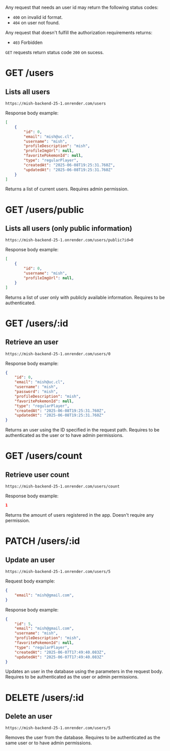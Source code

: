 Any request that needs an user id may return the following status codes:
- `400` on invalid id format.
- `404` on user not found.

Any request that doesn't fulfill the authorization requirements returns:
- `403` Forbidden

`GET` requests return status code `200` on sucess.

# GET /users
## Lists all users
`https://mish-backend-25-1.onrender.com/users`

Response body example:
```json
[
    {
        "id": 0,
        "email": "mish@uc.cl",
        "username": "mish",
        "profileDescription": "mish",
        "profileImgUrl": null,
        "favoritePokemonId": null,
        "type": "regularPlayer",
        "createdAt": "2025-06-08T19:25:31.760Z",
        "updatedAt": "2025-06-08T19:25:31.760Z"
    }
]
```

Returns a list of current users. Requires admin permission.

# GET /users/public
## Lists all users (only public information)
`https://mish-backend-25-1.onrender.com/users/public?id=0`

Response body example:
```json
[
    {
        "id": 0,
        "username": "mish",
        "profileImgUrl": null,
    }
]
```

Returns a list of user only with publicly available information. Requires to be authenticated.

# GET /users/:id
## Retrieve an user
`https://mish-backend-25-1.onrender.com/users/0`

Response body example:
```json
{
    "id": 0,
    "email": "mish@uc.cl",
    "username": "mish",
    "password": "mish",
    "profileDescription": "mish",
    "favoritePokemonId": null,
    "type": "regularPlayer",
    "createdAt": "2025-06-08T19:25:31.760Z",
    "updatedAt": "2025-06-08T19:25:31.760Z"
}
```

Returns an user using the ID specified in the request path. Requires to be authenticated as the user or to have admin permissions.

# GET /users/count
## Retrieve user count
`https://mish-backend-25-1.onrender.com/users/count`

Response body example:
```json
1
```

Returns the amount of users registered in the app. Doesn't require any permission.

# PATCH /users/:id
## Update an user
`https://mish-backend-25-1.onrender.com/users/5`

Request body example:
```json
{
    "email": "mish@gmail.com",
}
```

Response body example:
```json
{
    "id": 5,
    "email": "mish@gmail.com",
    "username": "mish",
    "profileDescription": "mish",
    "favoritePokemonId": null,
    "type": "regularPlayer",
    "createdAt": "2025-06-07T17:49:40.083Z",
    "updatedAt": "2025-06-07T17:49:40.083Z"
}
```

Updates an user in the database using the parameters in the request body. Requires to be authenticated as the user or admin permissions.

# DELETE /users/:id
## Delete an user
`https://mish-backend-25-1.onrender.com/users/5`

Removes the user from the database. Requires to be authenticated as the same user or to have admin permissions.


